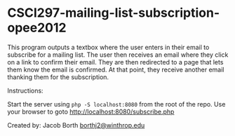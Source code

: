 # CSCI297-mailing-list-subscription-opee2012

This program outputs a textbox where the user enters in their email to subscribe for a mailing list. The user then receives an email where they click on a link to confirm their email. They are then redirected to a page that lets them know the email is confirmed. At that point, they receive another email thanking them for the subscription.

Instructions:

Start the server using `php -S localhost:8080` from the root of the repo.  Use your browser to goto [http://localhost:8080/subscribe.php](http://localhost:8080/subscribe.php)

Created by: Jacob Borth
borthj2@winthrop.edu